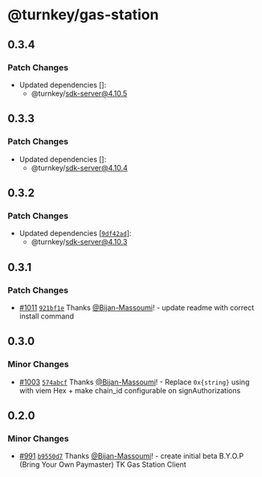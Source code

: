 # @turnkey/gas-station

## 0.3.4

### Patch Changes

- Updated dependencies []:
  - @turnkey/sdk-server@4.10.5

## 0.3.3

### Patch Changes

- Updated dependencies []:
  - @turnkey/sdk-server@4.10.4

## 0.3.2

### Patch Changes

- Updated dependencies [[`9df42ad`](https://github.com/tkhq/sdk/commit/9df42adc02c7ff77afba3b938536e79b57882ef1)]:
  - @turnkey/sdk-server@4.10.3

## 0.3.1

### Patch Changes

- [#1011](https://github.com/tkhq/sdk/pull/1011) [`921bf1e`](https://github.com/tkhq/sdk/commit/921bf1ed4fa276ade0872146b6659db881b92c99) Thanks [@Bijan-Massoumi](https://github.com/Bijan-Massoumi)! - update readme with correct install command

## 0.3.0

### Minor Changes

- [#1003](https://github.com/tkhq/sdk/pull/1003) [`574abcf`](https://github.com/tkhq/sdk/commit/574abcfba169603a64775f9db813faed0b4c915b) Thanks [@Bijan-Massoumi](https://github.com/Bijan-Massoumi)! - Replace `0x{string}` using with viem Hex + make chain_id configurable on signAuthorizations

## 0.2.0

### Minor Changes

- [#991](https://github.com/tkhq/sdk/pull/991) [`b9550d7`](https://github.com/tkhq/sdk/commit/b9550d79de22d3881b4abe64f2a6ca93b90593c4) Thanks [@Bijan-Massoumi](https://github.com/Bijan-Massoumi)! - create initial beta B.Y.O.P (Bring Your Own Paymaster) TK Gas Station Client
